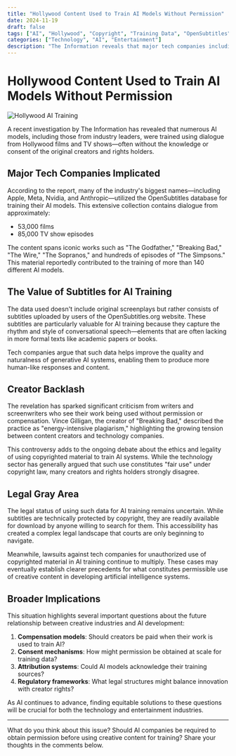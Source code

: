 ```yaml
---
title: "Hollywood Content Used to Train AI Models Without Permission"
date: 2024-11-19
draft: false
tags: ["AI", "Hollywood", "Copyright", "Training Data", "OpenSubtitles", "Ethics"]
categories: ["Technology", "AI", "Entertainment"]
description: "The Information reveals that major tech companies including Apple, Meta, Nvidia, and Anthropic used dialogue from thousands of Hollywood films and TV shows to train AI models, often without creator consent."
---
```


# Hollywood Content Used to Train AI Models Without Permission

![Hollywood AI Training](/posts/ai-training-hollywood-content/images/hollywood-ai-training.jpg)

A recent investigation by The Information has revealed that numerous AI models, including those from industry leaders, were trained using dialogue from Hollywood films and TV shows—often without the knowledge or consent of the original creators and rights holders.

## Major Tech Companies Implicated

According to the report, many of the industry's biggest names—including Apple, Meta, Nvidia, and Anthropic—utilized the OpenSubtitles database for training their AI models. This extensive collection contains dialogue from approximately:

- 53,000 films
- 85,000 TV show episodes

The content spans iconic works such as "The Godfather," "Breaking Bad," "The Wire," "The Sopranos," and hundreds of episodes of "The Simpsons." This material reportedly contributed to the training of more than 140 different AI models.

## The Value of Subtitles for AI Training

The data used doesn't include original screenplays but rather consists of subtitles uploaded by users of the OpenSubtitles.org website. These subtitles are particularly valuable for AI training because they capture the rhythm and style of conversational speech—elements that are often lacking in more formal texts like academic papers or books.

Tech companies argue that such data helps improve the quality and naturalness of generative AI systems, enabling them to produce more human-like responses and content.

## Creator Backlash

The revelation has sparked significant criticism from writers and screenwriters who see their work being used without permission or compensation. Vince Gilligan, the creator of "Breaking Bad," described the practice as "energy-intensive plagiarism," highlighting the growing tension between content creators and technology companies.

This controversy adds to the ongoing debate about the ethics and legality of using copyrighted material to train AI systems. While the technology sector has generally argued that such use constitutes "fair use" under copyright law, many creators and rights holders strongly disagree.

## Legal Gray Area

The legal status of using such data for AI training remains uncertain. While subtitles are technically protected by copyright, they are readily available for download by anyone willing to search for them. This accessibility has created a complex legal landscape that courts are only beginning to navigate.

Meanwhile, lawsuits against tech companies for unauthorized use of copyrighted material in AI training continue to multiply. These cases may eventually establish clearer precedents for what constitutes permissible use of creative content in developing artificial intelligence systems.

## Broader Implications

This situation highlights several important questions about the future relationship between creative industries and AI development:

1. **Compensation models**: Should creators be paid when their work is used to train AI?
2. **Consent mechanisms**: How might permission be obtained at scale for training data?
3. **Attribution systems**: Could AI models acknowledge their training sources?
4. **Regulatory frameworks**: What legal structures might balance innovation with creator rights?

As AI continues to advance, finding equitable solutions to these questions will be crucial for both the technology and entertainment industries.

---

What do you think about this issue? Should AI companies be required to obtain permission before using creative content for training? Share your thoughts in the comments below. 